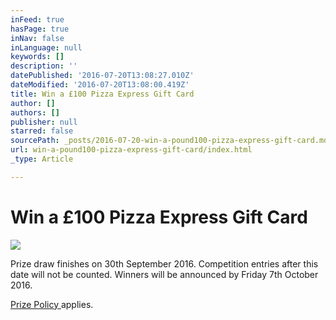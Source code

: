 ```yaml
---
inFeed: true
hasPage: true
inNav: false
inLanguage: null
keywords: []
description: ''
datePublished: '2016-07-20T13:08:27.010Z'
dateModified: '2016-07-20T13:08:00.419Z'
title: Win a £100 Pizza Express Gift Card
author: []
authors: []
publisher: null
starred: false
sourcePath: _posts/2016-07-20-win-a-pound100-pizza-express-gift-card.md
url: win-a-pound100-pizza-express-gift-card/index.html
_type: Article

---
```

# Win a £100 Pizza Express Gift Card
![](https://the-grid-user-content.s3-us-west-2.amazonaws.com/45e6a50a-a140-4752-838e-addeba4d4667.jpg)

Prize draw finishes on 30th September 2016\. Competition entries after this date will not be counted. Winners will be announced by Friday 7th October 2016\.

[Prize Policy ][0]applies.

[0]: http://www.freestuff.eu/prizes/win-pizza-express-gift-card.php